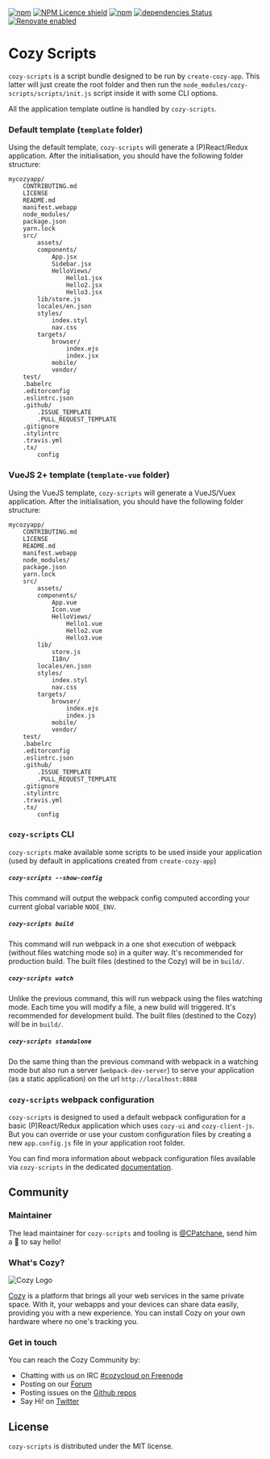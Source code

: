 [![npm](https://img.shields.io/npm/v/cozy-scripts.svg)](https://www.npmjs.com/package/cozy-scripts)
[![NPM Licence shield](https://img.shields.io/npm/l/cozy-scripts.svg)](https://github.com/CPatchane/create-cozy-app/blob/master/packages/cozy-scripts/LICENSE)
[![npm](https://img.shields.io/npm/dm/cozy-scripts.svg)]()
[![dependencies Status](https://david-dm.org/cpatchane/create-cozy-app/status.svg?path=packages/cozy-scripts)](https://david-dm.org/cpatchane/create-cozy-app?path=packages/cozy-scripts)
[![Renovate enabled](https://img.shields.io/badge/renovate-enabled-brightgreen.svg)](https://renovateapp.com/)

# Cozy Scripts

`cozy-scripts` is a script bundle designed to be run by `create-cozy-app`. This latter will just create the root folder and then run the `node_modules/cozy-scripts/scripts/init.js` script inside it with some CLI options.

All the application template outline is handled by `cozy-scripts`.

### Default template (`template` folder)

Using the default template, `cozy-scripts` will generate a (P)React/Redux application. After the initialisation, you should have the following folder structure:

```
mycozyapp/
    CONTRIBUTING.md
    LICENSE
    README.md
    manifest.webapp
    node_modules/
    package.json
    yarn.lock
    src/
        assets/
        components/
            App.jsx
            Sidebar.jsx
            HelloViews/
                Hello1.jsx
                Hello2.jsx
                Hello3.jsx
        lib/store.js
        locales/en.json
        styles/
            index.styl
            nav.css
        targets/
            browser/
                index.ejs
                index.jsx
            mobile/
            vendor/
    test/
    .babelrc
    .editorconfig
    .eslintrc.json
    .github/
        .ISSUE_TEMPLATE
        .PULL_REQUEST_TEMPLATE
    .gitignore
    .stylintrc
    .travis.yml
    .tx/
        config
```

### VueJS 2+ template (`template-vue` folder)

Using the VueJS template, `cozy-scripts` will generate a VueJS/Vuex application. After the initialisation, you should have the following folder structure:

```
mycozyapp/
    CONTRIBUTING.md
    LICENSE
    README.md
    manifest.webapp
    node_modules/
    package.json
    yarn.lock
    src/
        assets/
        components/
            App.vue
            Icon.vue
            HelloViews/
                Hello1.vue
                Hello2.vue
                Hello3.vue
        lib/
            store.js
            I18n/
        locales/en.json
        styles/
            index.styl
            nav.css
        targets/
            browser/
                index.ejs
                index.js
            mobile/
            vendor/
    test/
    .babelrc
    .editorconfig
    .eslintrc.json
    .github/
        .ISSUE_TEMPLATE
        .PULL_REQUEST_TEMPLATE
    .gitignore
    .stylintrc
    .travis.yml
    .tx/
        config
```


### `cozy-scripts` CLI

`cozy-scripts` make available some scripts to be used inside your application (used by default in applications created from `create-cozy-app`)

##### `cozy-scripts --show-config`

This command will output the webpack config computed according your current global variable `NODE_ENV`.

##### `cozy-scripts build`

This command will run webpack in a one shot execution of webpack (without files watching mode so) in a quiter way. It's recommended for production build.
The built files (destined to the Cozy) will be in `build/`.

##### `cozy-scripts watch`

Unlike the previous command, this will run webpack using the files watching mode. Each time you will modify a file, a new build will triggered. It's recommended for development build.
The built files (destined to the Cozy) will be in `build/`.

##### `cozy-scripts standalone`

Do the same thing than the previous command with webpack in a watching mode but also run a server (`webpack-dev-server`) to serve your application (as a static application) on the url `http://localhost:8888`

### `cozy-scripts` webpack configuration

`cozy-scripts` is designed to used a default webpack configuration for a basic (P)React/Redux application which uses `cozy-ui` and `cozy-client-js`. But you can override or use your custom configuration files by creating a new `app.config.js` file in your application root folder.

You can find mora information about webpack configuration files available via `cozy-scripts` in the dedicated [documentation](docs/webpack-configs.md).


## Community

### Maintainer

The lead maintainer for `cozy-scripts` and tooling is [@CPatchane](https://github.com/CPatchane), send him a :beers: to say hello!

### What's Cozy?

![Cozy Logo](https://cdn.rawgit.com/cozy/cozy-guidelines/master/templates/cozy_logo_small.svg)

[Cozy] is a platform that brings all your web services in the same private space.  With it, your webapps and your devices can share data easily, providing you with a new experience. You can install Cozy on your own hardware where no one's tracking you.

### Get in touch

You can reach the Cozy Community by:

- Chatting with us on IRC [#cozycloud on Freenode][freenode]
- Posting on our [Forum][forum]
- Posting issues on the [Github repos][github]
- Say Hi! on [Twitter][twitter]


## License

`cozy-scripts` is distributed under the MIT license.


[cozy]: https://cozy.io "Cozy Cloud"
[freenode]: http://webchat.freenode.net/?randomnick=1&channels=%23cozycloud&uio=d4
[forum]: https://forum.cozy.io/
[github]: https://github.com/cozy/
[twitter]: https://twitter.com/cozycloud
